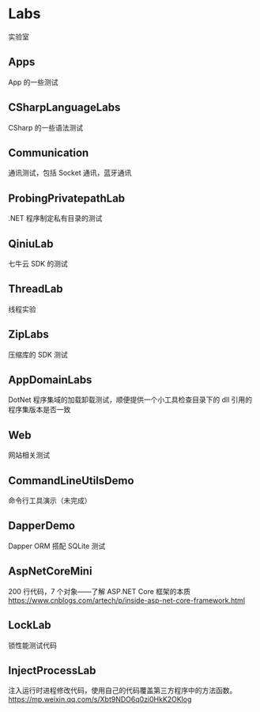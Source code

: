 # Labs

实验室

## Apps

App 的一些测试

## CSharpLanguageLabs

CSharp 的一些语法测试

## Communication

通讯测试，包括 Socket 通讯，蓝牙通讯

## ProbingPrivatepathLab

.NET 程序制定私有目录的测试

## QiniuLab

七牛云 SDK 的测试

## ThreadLab

线程实验

## ZipLabs

压缩库的 SDK 测试

## AppDomainLabs

DotNet 程序集域的加载卸载测试，顺便提供一个小工具检查目录下的 dll 引用的程序集版本是否一致

## Web

网站相关测试

## CommandLineUtilsDemo

命令行工具演示（未完成）

## DapperDemo

Dapper ORM 搭配 SQLite 测试

## AspNetCoreMini

200 行代码，7 个对象——了解 ASP.NET Core 框架的本质<https://www.cnblogs.com/artech/p/inside-asp-net-core-framework.html>

## LockLab

锁性能测试代码

## InjectProcessLab
注入运行时进程修改代码，使用自己的代码覆盖第三方程序中的方法函数。 <https://mp.weixin.qq.com/s/Xbt9NDO6q0zi0HkK2OKlog>

